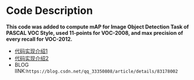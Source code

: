 # Code Description
<b>This code was added to compute mAP for Image Object Detection Task of PASCAL VOC Style, used 11-points for VOC-2008, and max precision of every recall for VOC-2012.</b>

- [代码实现介绍1](https://zhuanlan.zhihu.com/p/60834912)
- [代码实现介绍2](https://jonathan-hui.medium.com/map-mean-average-precision-for-object-detection-45c121a31173)
- BLOG lINK:`https://blog.csdn.net/qq_33350808/article/details/83178002`